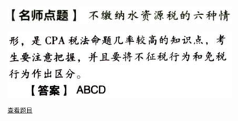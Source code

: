 ![](170805efa2eda947176623c7f2cb2498.png)

![](4977fdd24d409ae4fc946c868827d572.png)

[查看题目](../资源税法.本章真题.md#20-题目)


